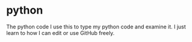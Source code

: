# python
The python code
I use this to type my python code and examine it.
I just learn to how I can edit or use GitHub freely.
